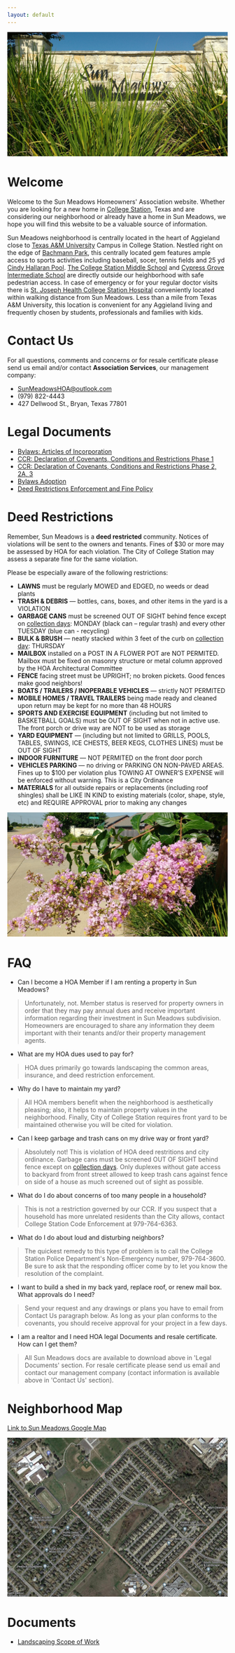 ```yaml
---
layout: default
---
```


![Sun Meadows Picture](/pics/IMG_20160608_100321412_1800.jpg)

# Welcome

Welcome to the Sun Meadows Homeowners' Association website. Whether you are looking for a new home in [College Station](https://www.cstx.gov/), Texas and are considering our neighborhood or already have a home in Sun Meadows, we hope you will find this website to be a valuable source of information.

Sun Meadows neighborhood is centrally located in the heart of Aggieland close to [Texas A&M University](https://www.tamu.edu/) Campus in College Station. Nestled right on the edge of [Bachmann Park](https://visit.cstx.gov/listing/brian-bachmann-community-park-(southwood-athletic-park)/727/), this centrally located gem features ample access to sports activities including baseball, socer, tennis fields and 25 yd [Cindy Hallaran Pool](https://visit.cstx.gov/listing/cindy-hallaran-pool/392/). [The College Station Middle School](https://csms.csisd.org/) and [Cypress Grove Intermediate School](https://cg.csisd.org/) are directly outside our heighborhood with safe pedestrian access. In case of emergency or for your regular doctor visits there is [St. Joseph Health College Station Hospital](https://stjoseph.stlukeshealth.org/locations/chi-st-joseph-health-college-station-hospital) conveniently located within walking distance from Sun Meadows. Less than a mile from Texas A&M University, this location is convenient for any Aggieland living and frequently chosen by students, professionals and families with kids.

# Contact Us

For all questions, comments and concerns or for resale certificate please send us email and/or contact **Association Services**, our management company:

 - [SunMeadowsHOA@outlook.com](mailto:SunMeadowsHOA@outlook.com)
 - (979) 822-4443
 - 427 Dellwood St., Bryan, Texas 77801
<!-- Email of Association Services: help@associationservicesbcs.com -->

# Legal Documents
 - [Bylaws: Articles of Incorporation](/docs/SunMeadows_Bylaws.pdf)
 - [CCR: Declaration of Covenants, Conditions and Restrictions Phase 1](/docs/SunMeadows_CCR_Phase1.pdf)
 - [CCR: Declaration of Covenants, Conditions and Restrictions Phase 2, 2A, 3](/docs/SunMeadows_CCR_Phase2-3.pdf)
 - [Bylaws Adoption](/docs/SunMeadows_Bylaws_Adoption_2016-10-12.pdf)
 - [Deed Restrictions Enforcement and Fine Policy](/docs/SunMeadows_Deed_Restrictions_Enforcement_and_Fine_Policy.pdf)

# Deed Restrictions

Remember, Sun Meadows is a **deed restricted** community. Notices of violations will be sent to the owners and tenants. Fines of $30 or more may be assessed by HOA for each violation. The City of College Station may assess a separate fine for the same violation.

Please be especially aware of the following restrictions:
 - **LAWNS** must be regularly MOWED and EDGED, no weeds or dead plants
 - **TRASH & DEBRIS** — bottles, cans, boxes, and other items in the yard is a VIOLATION
 - **GARBAGE CANS** must be screened OUT OF SIGHT behind fence except on [collection days](https://www.cstx.gov/departments___city_hall/publicworks/solid_waste_recycling/collection_schedule): MONDAY (black can – regular trash) and every other TUESDAY (blue can - recycling)
 - **BULK & BRUSH** — neatly stacked within 3 feet of the curb on [collection day](https://www.cstx.gov/departments___city_hall/publicworks/solid_waste_recycling/collection_schedule): THURSDAY
 - **MAILBOX** installed on a POST IN A FLOWER POT are NOT PERMITED. Mailbox must be fixed on masonry structure or metal column approved by the HOA Architectural Committee
 - **FENCE** facing street must be UPRIGHT; no broken pickets. Good fences make good neighbors!
 - **BOATS / TRAILERS / INOPERABLE VEHICLES** — strictly NOT PERMITED
 - **MOBILE HOMES / TRAVEL TRAILERS** being made ready and cleaned upon return may be kept for no more than 48 HOURS
 - **SPORTS AND EXERCISE EQUIPMENT** (including but not limited to BASKETBALL GOALS) must be OUT OF SIGHT when not in active use. The front porch or drive way are NOT to be used as storage
 - **YARD EQUIPMENT** — (including but not limited to GRILLS, POOLS, TABLES, SWINGS, ICE CHESTS, BEER KEGS, CLOTHES LINES) must be OUT OF SIGHT
 - **INDOOR FURNITURE** — NOT PERMITED on the front door porch
 - **VEHICLES PARKING** — no driving or PARKING ON NON-PAVED AREAS. Fines up to $100 per violation plus TOWING AT OWNER’S EXPENSE will be enforced without warning. This is a City Ordinance
 - **MATERIALS** for all outside repairs or replacements (including roof shingles) shall be LIKE IN KIND to existing materials (color, shape, style, etc) and REQUIRE APPROVAL prior to making any changes

![Sun Meadows Picture](/pics/IMG_20160608_100202506.jpg)

# FAQ

 - Can I become a HOA Member if I am renting a property in Sun Meadows?
 > Unfortunately, not. Member status is reserved for property owners in order that they may pay annual dues and receive important information regarding their investment in Sun Meadows subdivision. Homeowners are encouraged to share any information they deem important with their tenants and/or their property management agents.
 - What are my HOA dues used to pay for?
 > HOA dues primarily go towards landscaping the common areas, insurance, and deed restriction enforcement.
 - Why do I have to maintain my yard?
 > All HOA members benefit when the neighborhood is aesthetically pleasing; also, it helps to maintain property values in the neighborhood. Finally, City of College Station requires front yard to be maintained otherwise you will be cited for violation.
 - Can I keep garbage and trash cans on my drive way or front yard?
 > Absolutely not! This is violation of HOA deed restritions and city ordinance. Garbage cans must be screened OUT OF SIGHT behind fence except on [collection days](https://www.cstx.gov/departments___city_hall/publicworks/solid_waste_recycling/collection_schedule). Only duplexes without gate access to backyard from front street allowed to keep trash cans against fence on side of a house as much screened out of sight as possible.
 - What do I do about concerns of too many people in a household?
 > This is not a restriction governed by our CCR.  If you suspect that a household has more unrelated residents than the City allows, contact College Station Code Enforcement at 979-764-6363.
 - What do I do about loud and disturbing neighbors?
 > The quickest remedy to this type of problem is to call the College Station Police Department's Non-Emergency number, 979-764-3600.  Be sure to ask that the responding officer come by to let you know the resolution of the complaint.
 - I want to build a shed in my back yard, replace roof, or renew mail box. What approvals do I need?
 > Send your request and any drawings or plans you have to email from Contact Us paragraph below.  As long as your plan conforms to the covenants, you should receive approval for your project in a few days.
  - I am a realtor and I need HOA legal Documents and resale certificate. How can I get them?
  > All Sun Meadows docs are available to download above in 'Legal Documents' section. For resale certificate please send us email and contact our management company (contact information is available above in 'Contact Us' section).

# Neighborhood Map

[Link to Sun Meadows Google Map](https://www.google.com/maps/place/Sun+Meadows,+College+Station,+TX+77845)

![Sun Meadows Map](/pics/SunMeadows_Map_2022.png)

# Documents

 - [Landscaping Scope of Work](/docs/SunMeadows_LandscapingScopeOfWork36_2022-05-31.pdf)
